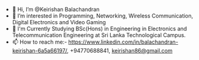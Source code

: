 - 👋 Hi, I’m @Keirishan Balachandran
- 👀 I’m interested in Programming, Networking, Wireless Communication, Digital Electronics and Video Gaming 
- 🌱 I'm Currently Studying BSc(Hons) in Engineering in Electronics and Telecommunication Engineering at Sri Lanka Technological Campus.
- 📫 How to reach me:- https://www.linkedin.com/in/balachandran-keirishan-6a5a66197/, +94770688841, keirishan86@gmail.com

<!---
Keirishan/Keirishan is a ✨ special ✨ repository because its `README.md` (this file) appears on your GitHub profile.
You can click the Preview link to take a look at your changes.
--->
